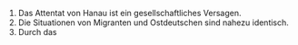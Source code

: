 1. Das Attentat von Hanau ist ein gesellschaftliches Versagen.
2. Die Situationen von Migranten und Ostdeutschen sind nahezu identisch.
3. Durch das 